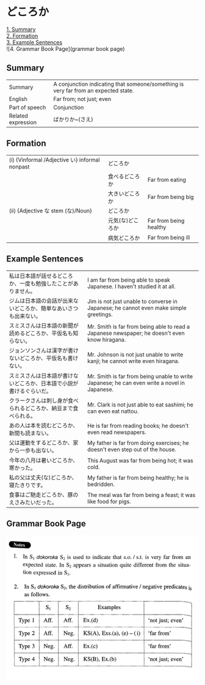 # どころか

[1. Summary](#summary)<br>
[2. Formation](#formation)<br>
[3. Example Sentences](#example-sentences)<br>
![4. Grammar Book Page](grammar book page)<br>


## Summary

<table><tr>   <td>Summary</td>   <td>A conjunction indicating that someone/something is very far from an expected state.</td></tr><tr>   <td>English</td>   <td>Far from; not just; even</td></tr><tr>   <td>Part of speech</td>   <td>Conjunction</td></tr><tr>   <td>Related expression</td>   <td>ばかりか~(さえ)</td></tr></table>

## Formation

<table class="table"> <tbody><tr class="tr head"> <td class="td"><span class="numbers">(i)</span> <span> <span class="bold">{Vinformal /Adjective い} informal nonpast</span></span></td> <td class="td"><span class="concept">どころか</span> </td> <td class="td"><span>&nbsp;</span></td> </tr> <tr class="tr"> <td class="td"><span>&nbsp;</span></td> <td class="td"><span>食べる<span class="concept">どころか</span></span> </td> <td class="td"><span>Far from eating</span></td> </tr> <tr class="tr"> <td class="td"><span>&nbsp;</span></td> <td class="td"><span>大きい<span class="concept">どころか</span></span> </td> <td class="td"><span>Far from being big</span></td> </tr> <tr class="tr head"> <td class="td"><span class="numbers">(ii)</span> <span> <span class="bold">{Adjective    な stem (な)/Noun}</span></span></td> <td class="td"><span class="concept">どころか</span> </td> <td class="td"><span>&nbsp;</span></td> </tr> <tr class="tr"> <td class="td"><span>&nbsp;</span></td> <td class="td"><span>元気</span><span>(な)<span class="concept">どころか</span></span></td> <td class="td"><span>Far from being healthy</span></td> </tr> <tr class="tr"> <td class="td"><span>&nbsp;</span></td> <td class="td"><span>病気<span class="concept">どころか</span></span> </td> <td class="td"><span>Far from being ill</span></td> </tr> </tbody></table>

## Example Sentences

<table><tr>   <td>私は日本語が話せるどころか、一度も勉強したことがありません。</td>   <td>I am far from being able to speak Japanese. I haven't studied it at all.</td></tr><tr>   <td>ジムは日本語の会話が出来ないどころか、簡単なあいさつも出来ない。</td>   <td>Jim is not just unable to converse in Japanese; he cannot even make simple greetings.</td></tr><tr>   <td>スミスさんは日本語の新聞が読めるどころか、平仮名も知らない。</td>   <td>Mr. Smith is far from being able to read a Japanese newspaper; he doesn't even know hiragana.</td></tr><tr>   <td>ジョンソンさんは漢字が書けないどころか、平仮名も書けない。</td>   <td>Mr. Johnson is not just unable to write kanji; he cannot write even hiragana.</td></tr><tr>   <td>スミスさんは日本語が書けないどころか、日本語で小説が書けるぐらいだ。</td>   <td>Mr. Smith is far from being unable to write Japanese; he can even write a novel in Japanese.</td></tr><tr>   <td>クラークさんは刺し身が食べられるどころか、納豆まで食べられる。</td>   <td>Mr. Clark is not just able to eat sashimi; he can even eat nattou.</td></tr><tr>   <td>あの人は本を読むどころか、新間も読まない。</td>   <td>He is far from reading books; he doesn't even read newspapers.</td></tr><tr>   <td>父は運動をするどころか、家から一歩も出ない。</td>   <td>My father is far from doing exercises; he doesn't even step out of the house.</td></tr><tr>   <td>今年の八月は暑いどころか、寒かった。</td>   <td>This August was far from being hot; it was cold.</td></tr><tr>   <td>私の父は丈夫(な)どころか、寝たきりです。</td>   <td>My father is far from being healthy; he is bedridden.</td></tr><tr>   <td>食事はご馳走どころか、豚のえさみたいだった。</td>   <td>The meal was far from being a feast; it was like food for pigs.</td></tr></table>

## Grammar Book Page

![](../img/Intermediateどころか.png)

